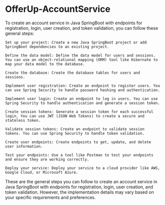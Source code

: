 # OfferUp-AccountService

To create an account service in Java SpringBoot with endpoints for registration, login, user creation, and token validation, you can follow these general steps:

    Set up your project: Create a new Java SpringBoot project or add SpringBoot dependencies to an existing project.

    Define the data model: Define the data model for users and sessions. You can use an object-relational mapping (ORM) tool like Hibernate to map your data model to the database.

    Create the database: Create the database tables for users and sessions.

    Implement user registration: Create an endpoint to register users. You can use Spring Security to handle password hashing and authentication.

    Implement user login: Create an endpoint to log in users. You can use Spring Security to handle authentication and generate a session token.

    Create session tokens: Generate a session token for each successful login. You can use JWT (JSON Web Tokens) to create a secure and stateless token.

    Validate session tokens: Create an endpoint to validate session tokens. You can use Spring Security to handle token validation.

    Create user endpoints: Create endpoints to get, update, and delete user information.

    Test your endpoints: Use a tool like Postman to test your endpoints and ensure they are working correctly.

    Deploy your service: Deploy your service to a cloud provider like AWS, Google Cloud, or Microsoft Azure.

These are the general steps you can follow to create an account service in Java SpringBoot with endpoints for registration, login, user creation, and token validation. However, the implementation details may vary based on your specific requirements and preferences.
